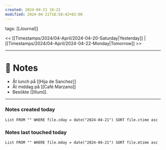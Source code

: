 ```yaml
---
created: 2024-04-21 18:22
modified: 2024-04-21T18:58:42+02:00
---
```

tags: [[Journal]] 

<< [[Timestamps/2024/04-April/2024-04-20-Saturday|Yesterday]] | [[Timestamps/2024/04-April/2024-04-22-Monday|Tomorrow]] >>

---
# 📝 Notes
- Åt lunch på [[Hija de Sanchez]]
- Åt middag på [[Café Marzano]]
- Besökte [[Illum]].
---
### Notes created today
```dataview
List FROM "" WHERE file.cday = date("2024-04-21") SORT file.ctime asc
```
### Notes last touched today
```dataview
List FROM "" WHERE file.mday = date("2024-04-21") SORT file.mtime asc
```